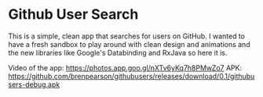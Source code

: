 # Github User Search
This is a simple, clean app that searches for users on GitHub. I wanted to have a fresh sandbox to play around with clean design and animations and the new libraries like Google's Databinding and RxJava so here it is.

Video of the app: https://photos.app.goo.gl/nXTv6yKq7h8PMwZo7
APK: https://github.com/brenpearson/githubusers/releases/download/0.1/githubusers-debug.apk
